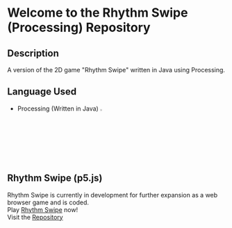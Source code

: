 # Welcome to the Rhythm Swipe (Processing) Repository



## Description
A version of the 2D game "Rhythm Swipe" written in Java using Processing.

## Language Used
- Processing (Written in Java) <img width="3%" src="https://github.com/johntran038/Rhythm-Swipe_Processing/assets/123771828/303be9bf-21f7-4d6d-b8bc-5359899f3b61" />

## Rhythm Swipe (p5.js)
Rhythm Swipe is currently in development for further expansion as a web browser game and is coded.<br>
Play <a href="https://projectrhythmswipe.netlify.app/" target="_blank">Rhythm Swipe</a> now!<br>
Visit the <a href="https://github.com/FrancisTR/Rhythm-Swipe" target="_blank">Repository</a>
